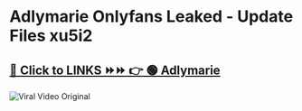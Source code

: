 
 # Adlymarie Onlyfans Leaked - Update Files xu5i2

## <h2><a href="https://clipsfans.com/Adlymarie&ref=git">🔗 Click to LINKS ⏩⏩ 👉 🟢 Adlymarie </a></h2>

<a href="https://clipsfans.com/Adlymarie&ref=git" rel="nofollow" data-target="animated-image.originalLink"><img src="https://i.ibb.co.com/xMMVF88/686577567.gif" alt="Viral Video Original" style="max-width: 100%; display: inline-block;" data-target="animated-image.originalImage"></a>

